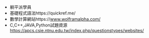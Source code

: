 - 躺平派學員
- 基礎程式語法https://quickref.me/
- 數學計算網站https://www.wolframalpha.com/
- C,C++,JAVA,Python試題資源 https://apcs.csie.ntnu.edu.tw/index.php/questionstypes/websites/
<!---
dlmosfet/dlmosfet is a ✨ special ✨ repository because its `README.md` (this file) appears on your GitHub profile.
You can click the Preview link to take a look at your changes.
--->
